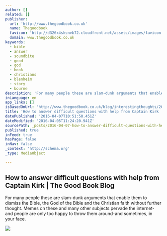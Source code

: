 ```yaml
---
author: []
related: []
publisher:
  url: 'http://www.thegoodbook.co.uk'
  name: Thegoodbook
  favicon: 'http://d326x4sksnvb72.cloudfront.net/assets/images/favicon.3exrkwgima7xj6ep.ico'
  domain: www.thegoodbook.co.uk
keywords:
  - bible
  - answer
  - soundbite
  - good
  - god
  - book
  - christians
  - blenheim
  - story
  - bourne
description: 'For many people these are slam-dunk arguments that enable them to dismiss the Bible, the God of the Bible and the Christian faith without further thought. Memes on these and many other subjects pervade the internet-and people are only too happy to throw them around-and sometimes, in your face.'
inLanguage: en
app_links: []
isBasedOnUrl: 'http://www.thegoodbook.co.uk/blog/interestingthoughts/2016/04/05/how-to-answer-difficult-questions-with-help-from-c/'
title: 'How to answer difficult questions with help from Captain Kirk | The Good Book Blog'
datePublished: '2016-04-07T10:51:50.451Z'
dateModified: '2016-04-05T11:24:20.941Z'
sourcePath: _posts/2016-04-07-how-to-answer-difficult-questions-with-help-from-captain-kir.md
published: true
inFeed: true
hasPage: false
inNav: false
_context: 'http://schema.org'
_type: MediaObject

---
```

<article style=""><h1>How to answer difficult questions with help from Captain Kirk | The Good Book Blog</h1><p>For many people these are slam-dunk arguments that enable them to dismiss the Bible, the God of the Bible and the Christian faith without further thought. Memes on these and many other subjects pervade the internet-and people are only too happy to throw them around-and sometimes, in your face.</p><img src="http://d326x4sksnvb72.cloudfront.net/media/blog_posts/4238708849_3c63941ccc_o-square.jpg" /></article>